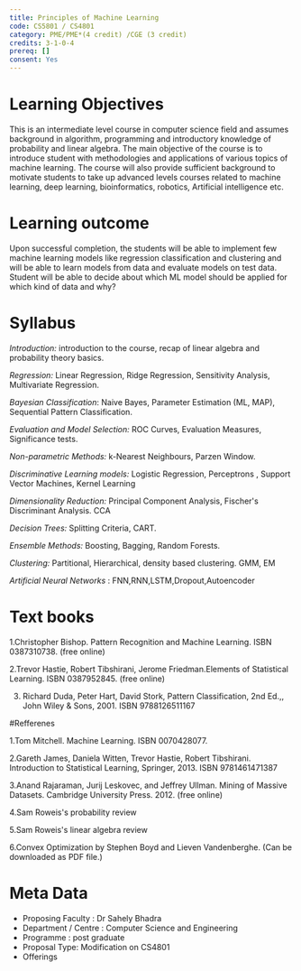 ```yaml
---
title: Principles of Machine Learning 
code: CS5801 / CS4801
category: PME/PME*(4 credit) /CGE (3 credit)
credits: 3-1-0-4
prereq: []
consent: Yes
---
```

# Learning Objectives

This is an intermediate level course in computer science field and assumes background in algorithm, programming and introductory knowledge of probability and linear algebra. The main objective of the course is to introduce student with methodologies and applications of various topics of machine learning.  The course will also provide sufficient background to motivate students to take up advanced levels courses related to machine learning, deep learning, bioinformatics, robotics, Artificial intelligence etc. 

# Learning outcome

Upon successful completion, the students will be able to  implement few machine learning models like regression classification and clustering and will be able to learn models from data and evaluate models on test data. Student will be able to decide about which ML model should be applied for which kind of data and why?

# Syllabus

*Introduction:* introduction to the course, recap of linear algebra and probability theory basics.

*Regression:* Linear Regression, Ridge Regression, Sensitivity Analysis, Multivariate Regression.

*Bayesian Classification*: Naive Bayes, Parameter Estimation (ML, MAP), Sequential Pattern Classification.

*Evaluation and Model Selection:* ROC Curves, Evaluation Measures, Significance tests.

*Non-parametric Methods:* k-Nearest Neighbours, Parzen Window.

*Discriminative Learning models:* Logistic Regression, Perceptrons , Support Vector Machines, Kernel Learning

*Dimensionality Reduction:* Principal Component Analysis, Fischer's Discriminant Analysis. CCA 

*Decision Trees:* Splitting Criteria, CART.

*Ensemble Methods:* Boosting, Bagging, Random Forests.

*Clustering:* Partitional, Hierarchical, density based clustering. GMM, EM

*Artificial Neural Networks* : FNN,RNN,LSTM,Dropout,Autoencoder

# Text books

1.Christopher Bishop. Pattern Recognition and Machine Learning. ISBN 0387310738. (free online)

2.Trevor Hastie, Robert Tibshirani, Jerome Friedman.Elements of Statistical Learning. ISBN 0387952845. (free online)

3. Richard Duda, Peter Hart, David Stork, Pattern Classification, 2nd Ed.,, John Wiley & Sons, 2001. ISBN 9788126511167

#Refferenes

1.Tom Mitchell. Machine Learning. ISBN 0070428077.

2.Gareth James, Daniela Witten, Trevor Hastie, Robert Tibshirani. Introduction to Statistical Learning,  Springer, 2013. ISBN 9781461471387

3.Anand Rajaraman, Jurij Leskovec, and Jeffrey Ullman. Mining of Massive Datasets. Cambridge University Press. 2012. (free online)

4.Sam Roweis's probability review

5.Sam Roweis's linear algebra review

6.Convex Optimization by Stephen Boyd and Lieven Vandenberghe. (Can be downloaded as PDF file.)
 


# Meta Data	 	 	
 
* Proposing Faculty : Dr Sahely Bhadra
* Department / Centre : Computer Science and Engineering
* Programme : post graduate
* Proposal Type: Modification on CS4801
* Offerings
